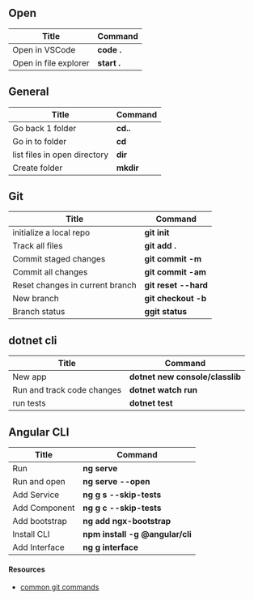  ## Open
 | Title                 | Command     |
 | --------------------- | ----------- |
 | Open in VSCode        | **code .**  |
 | Open in file explorer | **start .** |

  ## General
 | Title                        | Command   |
 | ---------------------------- | --------- |
 | Go back 1 folder             | **cd..**  |
 | Go in to folder              | **cd**    |
 | list files in open directory | **dir**   |
 | Create folder                | **mkdir** |

## Git
 | Title                           | Command              |
 | ------------------------------- | -------------------- |
 | initialize a local repo         | **git init**         |
 | Track all files                 | **git add .**        |
 | Commit staged changes           | **git commit -m**    |
 | Commit all changes              | **git commit -am**   |
 | Reset changes in current branch | **git reset --hard** |
 | New branch                      | **git checkout -b**  |
 | Branch status                   | **ggit status**      |

 ## dotnet cli
 | Title                      | Command                         |
 | -------------------------- | ------------------------------- |
 | New app                    | **dotnet new console/classlib** |
 | Run and track code changes | **dotnet watch run**            |
 | run tests                  | **dotnet test**                 |

 ## Angular CLI
 | Title         | Command                         |
 | ------------- | ------------------------------- |
 | Run           | **ng serve**                    |
 | Run and open  | **ng serve --open**             |
 | Add Service   | **ng g s --skip-tests**         |
 | Add Component | **ng g c --skip-tests**         |
 | Add bootstrap | **ng add ngx-bootstrap**        |
 | Install CLI   | **npm install -g @angular/cli** |
 | Add Interface | **ng g interface**              |



#### Resources
- [common git commands]( http://guides.beanstalkapp.com/version-control/common-git-commands.html)

